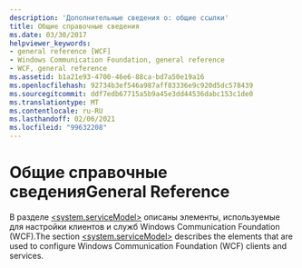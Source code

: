 ```yaml
---
description: 'Дополнительные сведения о: общие ссылки'
title: Общие справочные сведения
ms.date: 03/30/2017
helpviewer_keywords:
- general reference [WCF]
- Windows Communication Foundation, general reference
- WCF, general reference
ms.assetid: b1a21e93-4700-46e6-88ca-bd7a50e19a16
ms.openlocfilehash: 92734b3ef546a987aff83336e9c920d5dc578439
ms.sourcegitcommit: ddf7edb67715a5b9a45e3dd44536dabc153c1de0
ms.translationtype: MT
ms.contentlocale: ru-RU
ms.lasthandoff: 02/06/2021
ms.locfileid: "99632208"
---
```

# <a name="general-reference"></a><span data-ttu-id="5f615-103">Общие справочные сведения</span><span class="sxs-lookup"><span data-stu-id="5f615-103">General Reference</span></span>

<span data-ttu-id="5f615-104">В разделе [\<system.serviceModel>](../configure-apps/file-schema/wcf/system-servicemodel.md) описаны элементы, используемые для настройки клиентов и служб Windows Communication Foundation (WCF).</span><span class="sxs-lookup"><span data-stu-id="5f615-104">The section [\<system.serviceModel>](../configure-apps/file-schema/wcf/system-servicemodel.md) describes the elements that are used to configure Windows Communication Foundation (WCF) clients and services.</span></span>
